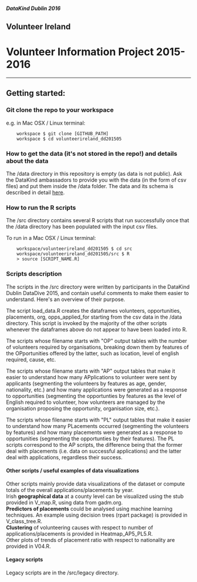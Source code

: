##### DataKind Dublin 2016

## Volunteer Ireland

# Volunteer Information Project 2015-2016

---

## Getting started:

### Git clone the repo to your workspace

e.g. in Mac OSX / Linux terminal:

        workspace $ git clone [GITHUB_PATH]
        workspace $ cd volunteerireland_dd201505

### How to get the data (it's not stored in the repo!) and details about the data

The /data directory in this repository is empty (as data is not public). 
Ask the DataKind ambassadors to provide you with the data (in the form of csv files) and put them inside the /data folder.
The data and its schema is described in detail [here](https://hackpad.com/Volunteer-Ireland-DataDive-Repository-RetFXo5yDX6).

### How to run the R scripts

The /src directory contains several R scripts that run successfully once that the /data directory has been populated with the input csv files.

To run in a Mac OSX / Linux terminal:

		workspace/volunteerireland_dd201505 $ cd src
		workspace/volunteerireland_dd201505/src $ R
		> source [SCRIPT_NAME.R]

### Scripts description

The scripts in the /src directory were written by participants in the DataKind Dublin DataDive 2015, and contain useful comments to make them easier to understand. 
Here's an overview of their purpose.

The script load_data.R creates the dataframes volunteers, opportunities, placements, org, opps_applied_for starting from the csv data in the /data directory.
This script is invoked by the majority of the other scripts whenever the dataframes above do not appear to have been loaded into R.

The scripts whose filename starts with "OP" output tables with the number of volunteers required by organisations, breaking down them by features of the OPportunities offered by the latter, such as location, level of english required, cause, etc.
  
The scripts whose filename starts with "AP" output tables that make it easier to understand how many APplications to volunteer were sent by applicants (segmenting the volunteers by features as age, gender, nationality, etc.) and how many applications were generated as a response to opportunities (segmenting the opportunties by features as the level of English required to volunteer, how volunteers are managed by the organisation proposing the opportunity, organisation size, etc.).

The scripts whose filename starts with "PL" output tables that make it easier to understand how many PLacements occurred (segmenting the volunteers by features) and how many placements were generated as a response to opportunities (segmenting the opportunties by their features). The PL scripts correspond to the AP scripts, the difference being that the former deal with placements (i.e. data on successful applications) and the latter deal with applications, regardless their success.

#### Other scripts / useful examples of data visualizations

Other scripts mainly provide data visualizations of the dataset or compute totals of the overall applications/placements by year.  
Irish **geographical data** at a county level can be visualized using the stub provided in V_map.R, using data from gadm.org.  
**Predictors of placements** could be analysed using machine learning techniques. An example using decision trees (rpart package) is provided in V_class_tree.R.  
**Clustering** of volunteering causes with respect to number of applications/placements is provided in Heatmap_AP5_PL5.R.  
Other plots of trends of placement ratio with respect to nationality are provided in V04.R.  

#### Legacy scripts

Legacy scripts are in the /src/legacy directory.

